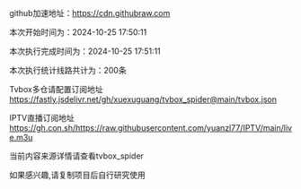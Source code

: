 
    
github加速地址：https://cdn.githubraw.com
    
本次开始时间为：2024-10-25 17:50:11

本次执行完成时间为：2024-10-25 17:51:11

本次执行统计线路共计为：200条

Tvbox多仓请配置订阅地址 https://fastly.jsdelivr.net/gh/xuexuguang/tvbox_spider@main/tvbox.json

IPTV直播订阅地址 https://gh.con.sh/https://raw.githubusercontent.com/yuanzl77/IPTV/main/live.m3u

当前内容来源详情请查看tvbox_spider

如果感兴趣,请复制项目后自行研究使用
